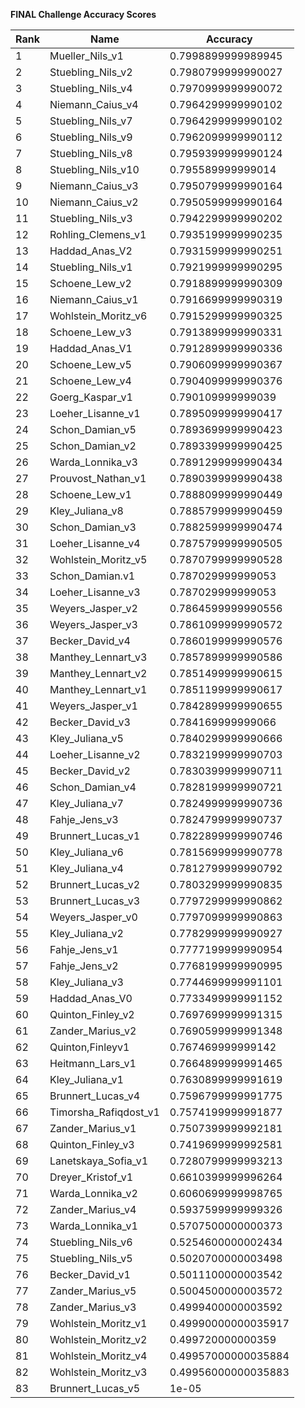 **FINAL Challenge Accuracy Scores**



|Rank|Name|Accuracy|
|----|-----|---|
|1|Mueller_Nils_v1|0.7998899999989945|
|2|Stuebling_Nils_v2|0.7980799999990027|
|3|Stuebling_Nils_v4|0.7970999999990072|
|4|Niemann_Caius_v4|0.7964299999990102|
|5|Stuebling_Nils_v7|0.7964299999990102|
|6|Stuebling_Nils_v9|0.7962099999990112|
|7|Stuebling_Nils_v8|0.7959399999990124|
|8|Stuebling_Nils_v10|0.795589999999014|
|9|Niemann_Caius_v3|0.7950799999990164|
|10|Niemann_Caius_v2|0.7950599999990164|
|11|Stuebling_Nils_v3|0.7942299999990202|
|12|Rohling_Clemens_v1|0.7935199999990235|
|13|Haddad_Anas_V2|0.7931599999990251|
|14|Stuebling_Nils_v1|0.7921999999990295|
|15|Schoene_Lew_v2|0.7918899999990309|
|16|Niemann_Caius_v1|0.7916699999990319|
|17|Wohlstein_Moritz_v6|0.7915299999990325|
|18|Schoene_Lew_v3|0.7913899999990331|
|19|Haddad_Anas_V1|0.7912899999990336|
|20|Schoene_Lew_v5|0.7906099999990367|
|21|Schoene_Lew_v4|0.7904099999990376|
|22|Goerg_Kaspar_v1|0.790109999999039|
|23|Loeher_Lisanne_v1|0.7895099999990417|
|24|Schon_Damian_v5|0.7893699999990423|
|25|Schon_Damian_v2|0.7893399999990425|
|26|Warda_Lonnika_v3|0.7891299999990434|
|27|Prouvost_Nathan_v1|0.7890399999990438|
|28|Schoene_Lew_v1|0.7888099999990449|
|29|Kley_Juliana_v8|0.7885799999990459|
|30|Schon_Damian_v3|0.7882599999990474|
|31|Loeher_Lisanne_v4|0.7875799999990505|
|32|Wohlstein_Moritz_v5|0.7870799999990528|
|33|Schon_Damian.v1|0.787029999999053|
|34|Loeher_Lisanne_v3|0.787029999999053|
|35|Weyers_Jasper_v2|0.7864599999990556|
|36|Weyers_Jasper_v3|0.7861099999990572|
|37|Becker_David_v4|0.7860199999990576|
|38|Manthey_Lennart_v3|0.7857899999990586|
|39|Manthey_Lennart_v2|0.7851499999990615|
|40|Manthey_Lennart_v1|0.7851199999990617|
|41|Weyers_Jasper_v1|0.7842899999990655|
|42|Becker_David_v3|0.784169999999066|
|43|Kley_Juliana_v5|0.7840299999990666|
|44|Loeher_Lisanne_v2|0.7832199999990703|
|45|Becker_David_v2|0.7830399999990711|
|46|Schon_Damian_v4|0.7828199999990721|
|47|Kley_Juliana_v7|0.7824999999990736|
|48|Fahje_Jens_v3|0.7824799999990737|
|49|Brunnert_Lucas_v1|0.7822899999990746|
|50|Kley_Juliana_v6|0.7815699999990778|
|51|Kley_Juliana_v4|0.7812799999990792|
|52|Brunnert_Lucas_v2|0.7803299999990835|
|53|Brunnert_Lucas_v3|0.7797299999990862|
|54|Weyers_Jasper_v0|0.7797099999990863|
|55|Kley_Juliana_v2|0.7782999999990927|
|56|Fahje_Jens_v1|0.7777199999990954|
|57|Fahje_Jens_v2|0.7768199999990995|
|58|Kley_Juliana_v3|0.7744699999991101|
|59|Haddad_Anas_V0|0.7733499999991152|
|60|Quinton_Finley_v2|0.7697699999991315|
|61|Zander_Marius_v2|0.7690599999991348|
|62|Quinton,Finleyv1|0.767469999999142|
|63|Heitmann_Lars_v1|0.7664899999991465|
|64|Kley_Juliana_v1|0.7630899999991619|
|65|Brunnert_Lucas_v4|0.7596799999991775|
|66|Timorsha_Rafiqdost_v1|0.7574199999991877|
|67|Zander_Marius_v1|0.7507399999992181|
|68|Quinton_Finley_v3|0.7419699999992581|
|69|Lanetskaya_Sofia_v1|0.7280799999993213|
|70|Dreyer_Kristof_v1|0.6610399999996264|
|71|Warda_Lonnika_v2|0.6060699999998765|
|72|Zander_Marius_v4|0.5937599999999326|
|73|Warda_Lonnika_v1|0.5707500000000373|
|74|Stuebling_Nils_v6|0.5254600000002434|
|75|Stuebling_Nils_v5|0.5020700000003498|
|76|Becker_David_v1|0.5011100000003542|
|77|Zander_Marius_v5|0.5004500000003572|
|78|Zander_Marius_v3|0.4999400000003592|
|79|Wohlstein_Moritz_v1|0.49990000000035917|
|80|Wohlstein_Moritz_v2|0.499720000000359|
|81|Wohlstein_Moritz_v4|0.49957000000035884|
|82|Wohlstein_Moritz_v3|0.49956000000035883|
|83|Brunnert_Lucas_v5|1e-05|
